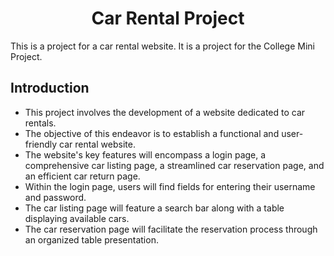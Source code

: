<h1 align="center">Car Rental Project</h1>  

This is a project for a car rental website. It is a project for the College Mini Project.


## Introduction

- This project involves the development of a website dedicated to car rentals.
- The objective of this endeavor is to establish a functional and user-friendly car rental website.
- The website's key features will encompass a login page, a comprehensive car listing page, a streamlined car reservation page, and an efficient car return page.
- Within the login page, users will find fields for entering their username and password.
- The car listing page will feature a search bar along with a table displaying available cars.
- The car reservation page will facilitate the reservation process through an organized table presentation.